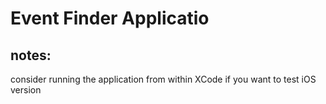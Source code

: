 # Event Finder Applicatio
## notes:

consider running the application from within XCode if you want to test iOS version
